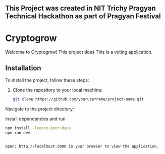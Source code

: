 ## This Project was created in NIT Trichy Pragyan Technical Hackathon as part of Pragyan Festival
# Cryptogrow

Welcome to Cryptogrow! This project does This is a voting application.

## Installation

To install the project, follow these steps:

1. Clone the repository to your local machine:
   ```bash
   git clone https://github.com/yourusername/project-name.git
Navigate to the project directory:

Install dependencies and run
   ```bash
   npm install -legacy-peer-deps
   npm run dev


Open: http://localhost:3000 in your browser to view the application.


